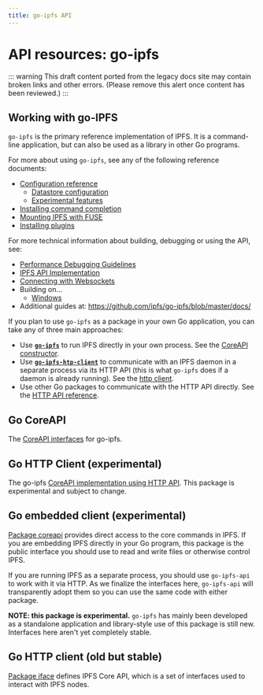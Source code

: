 ```yaml
---
title: go-ipfs API
---
```


# API resources: go-ipfs

::: warning
This draft content ported from the legacy docs site may contain broken links and other errors. (Please remove this alert once content has been reviewed.)
:::

## Working with go-IPFS

`go-ipfs` is the primary reference implementation of IPFS. It is a command-line application, but can also be used as a library in other Go programs.

For more about using `go-ipfs`, see any of the following reference documents:

- [Configuration reference](https://github.com/ipfs/go-ipfs/blob/master/docs/config.md)
  - [Datastore configuration](https://github.com/ipfs/go-ipfs/blob/master/docs/datastores.md)
  - [Experimental features](https://github.com/ipfs/go-ipfs/blob/master/docs/experimental-features.md)
- [Installing command completion](https://github.com/ipfs/go-ipfs/blob/master/docs/command-completion.md)
- [Mounting IPFS with FUSE](https://github.com/ipfs/go-ipfs/blob/master/docs/fuse.md)
- [Installing plugins](https://github.com/ipfs/go-ipfs/blob/master/docs/plugins.md)

For more technical information about building, debugging or using the API, see:

- [Performance Debugging Guidelines](https://github.com/ipfs/go-ipfs/blob/master/docs/debug-guide.md)
- [IPFS API Implementation](https://github.com/ipfs/go-ipfs/blob/master/docs/implement-api-bindings.md)
- [Connecting with Websockets](https://github.com/ipfs/go-ipfs/blob/master/docs/transports.md)
- Building on…
  - [Windows](https://github.com/ipfs/go-ipfs/blob/master/docs/windows.md)
- Additional guides at: https://github.com/ipfs/go-ipfs/blob/master/docs/

If you plan to use `go-ipfs` as a package in your own Go application, you can take any of three main approaches:

- Use **[`go-ipfs`](https://github.com/ipfs/go-ipfs)** to run IPFS directly in your own process. See the [CoreAPI constructor](/go/pkg/go-ipfs/core/coreapi).
- Use **[`go-ipfs-htp-client`](https://github.com/ipfs/go-ipfs-http-client)** to communicate with an IPFS daemon in a separate process via its HTTP API (this is what `go-ipfs` does if a daemon is already running). See the [http client](/go/pkg/go-ipfs-http-client).
- Use other Go packages to communicate with the HTTP API directly. See the [HTTP API reference](/api/http).

## Go CoreAPI

The [CoreAPI interfaces](https://godoc.org/github.com/ipfs/interface-go-ipfs-core) for go-ipfs.

## Go HTTP Client (experimental)

The go-ipfs [CoreAPI implementation using HTTP API](https://godoc.org/github.com/ipfs/go-ipfs-http-client). This package is experimental and subject to change.

## Go embedded client (experimental)

[Package coreapi](https://godoc.org/github.com/ipfs/go-ipfs/core/coreapi) provides direct access to the core commands in IPFS. If you are embedding IPFS directly in your Go program, this package is the public interface you should use to read and write files or otherwise control IPFS.

If you are running IPFS as a separate process, you should use `go-ipfs-api` to work with it via HTTP. As we finalize the interfaces here, `go-ipfs-api` will transparently adopt them so you can use the same code with either package.

**NOTE: this package is experimental.** `go-ipfs` has mainly been developed as a standalone application and library-style use of this package is still new. Interfaces here aren't yet completely stable.

## Go HTTP client (old but stable)

[Package iface](https://godoc.org/github.com/ipfs/interface-go-ipfs-core) defines IPFS Core API, which is a set of interfaces used to interact with IPFS nodes.

